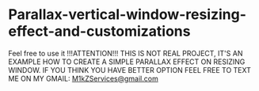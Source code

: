 # Parallax-vertical-window-resizing-effect-and-customizations
Feel free to use it 
!!!ATTENTION!!! THIS IS NOT REAL PROJECT, IT'S AN EXAMPLE HOW TO CREATE A SIMPLE PARALLAX EFFECT ON RESIZING WINDOW. IF YOU THINK YOU HAVE BETTER OPTION FEEL FREE TO TEXT ME ON MY GMAIL: M1kZServices@gmail.com
